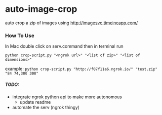 # auto-image-crop
auto crop a zip of images using http://imagesvc.timeincapp.com/

### How To Use
In Mac
double click on serv.command
then in terminal run
```
python crop-script.py "<ngrok url>" "<list of zip>" "<list of dimensions>"
```
example:
`
python crop-script.py "http://f07f11a6.ngrok.io/" "test.zip" "84 74,300 300"
`

##### TODO:
- integrate ngrok python api to make more autonomous
  - update readme
- automate the serv (ngrok thingy)
